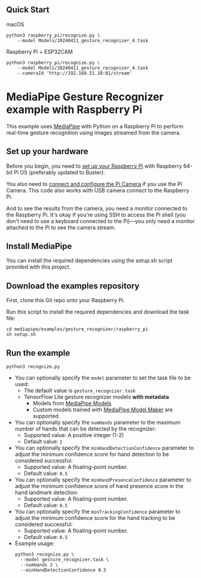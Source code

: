 ## Quick Start

macOS
```
python3 raspberry_pi/recognize.py \
    --model Models/20240411_gesture_recognizer_4.task
```

Raspberry Pi + ESP32CAM
```
python3 raspberry_pi/recognize.py \
    --model Models/20240411_gesture_recognizer_4.task
    --cameraId 'http://192.168.51.18:81/stream'
```

# MediaPipe Gesture Recognizer example with Raspberry Pi

This example uses [MediaPipe](https://github.com/google/mediapipe) with Python on
a Raspberry Pi to perform real-time gesture recognition using images
streamed from the camera.

## Set up your hardware

Before you begin, you need to
[set up your Raspberry Pi](https://projects.raspberrypi.org/en/projects/raspberry-pi-setting-up)
with Raspberry 64-bit Pi OS (preferably updated to Buster).

You also need to [connect and configure the Pi Camera](
https://www.raspberrypi.org/documentation/configuration/camera.md) if you use
the Pi Camera. This code also works with USB camera connect to the Raspberry Pi.

And to see the results from the camera, you need a monitor connected
to the Raspberry Pi. It's okay if you're using SSH to access the Pi shell
(you don't need to use a keyboard connected to the Pi)—you only need a monitor
attached to the Pi to see the camera stream.

## Install MediaPipe

You can install the required dependencies using the setup.sh script provided with this project.

## Download the examples repository

First, clone this Git repo onto your Raspberry Pi.

Run this script to install the required dependencies and download the task file:

```
cd mediapipe/examples/gesture_recognizer/raspberry_pi
sh setup.sh
```

## Run the example
```
python3 recognize.py
```
*   You can optionally specify the `model` parameter to set the task file to be used:
    *   The default value is `gesture_recognizer.task`
    *   TensorFlow Lite gesture recognizer models **with metadata**  
        * Models from [MediaPipe Models](https://developers.google.com/mediapipe/solutions/vision/gesture_recognizer#models)
        * Custom models trained with [MediaPipe Model Maker](https://developers.google.com/mediapipe/solutions/vision/gesture_recognizer#custom_models) are supported.
*   You can optionally specify the `numHands` parameter to the maximum 
    number of hands that can be detected by the recognizer:
    *   Supported value: A positive integer (1-2)
    *   Default value: `1`
*   You can optionally specify the `minHandDetectionConfidence` parameter to adjust the
    minimum confidence score for hand detection to be considered successful:
    *   Supported value: A floating-point number.
    *   Default value: `0.5`
*   You can optionally specify the `minHandPresenceConfidence` parameter to adjust the 
    minimum confidence score of hand presence score in the hand landmark detection:
    *   Supported value: A floating-point number.
    *   Default value: `0.5`
*   You can optionally specify the `minTrackingConfidence` parameter to adjust the 
    minimum confidence score for the hand tracking to be considered successful:
    *   Supported value: A floating-point number.
    *   Default value: `0.5`
*   Example usage:
    ```
    python3 recognize.py \
      --model gesture_recognizer.task \
      --numHands 2 \
      --minHandDetectionConfidence 0.5
    ```